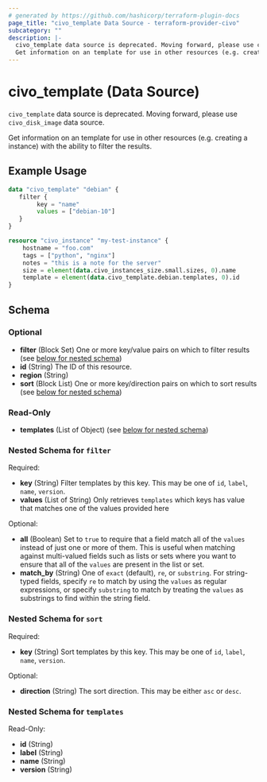 ```yaml
---
# generated by https://github.com/hashicorp/terraform-plugin-docs
page_title: "civo_template Data Source - terraform-provider-civo"
subcategory: ""
description: |-
  civo_template data source is deprecated. Moving forward, please use civo_disk_image data source.
  Get information on an template for use in other resources (e.g. creating a instance) with the ability to filter the results.
---
```


# civo_template (Data Source)

`civo_template` data source is deprecated. Moving forward, please use `civo_disk_image` data source.

Get information on an template for use in other resources (e.g. creating a instance) with the ability to filter the results.

## Example Usage

```terraform
data "civo_template" "debian" {
   filter {
        key = "name"
        values = ["debian-10"]
   }
}

resource "civo_instance" "my-test-instance" {
    hostname = "foo.com"
    tags = ["python", "nginx"]
    notes = "this is a note for the server"
    size = element(data.civo_instances_size.small.sizes, 0).name
    template = element(data.civo_template.debian.templates, 0).id
}
```

<!-- schema generated by tfplugindocs -->
## Schema

### Optional

- **filter** (Block Set) One or more key/value pairs on which to filter results (see [below for nested schema](#nestedblock--filter))
- **id** (String) The ID of this resource.
- **region** (String)
- **sort** (Block List) One or more key/direction pairs on which to sort results (see [below for nested schema](#nestedblock--sort))

### Read-Only

- **templates** (List of Object) (see [below for nested schema](#nestedatt--templates))

<a id="nestedblock--filter"></a>
### Nested Schema for `filter`

Required:

- **key** (String) Filter templates by this key. This may be one of `id`, `label`, `name`, `version`.
- **values** (List of String) Only retrieves `templates` which keys has value that matches one of the values provided here

Optional:

- **all** (Boolean) Set to `true` to require that a field match all of the `values` instead of just one or more of them. This is useful when matching against multi-valued fields such as lists or sets where you want to ensure that all of the `values` are present in the list or set.
- **match_by** (String) One of `exact` (default), `re`, or `substring`. For string-typed fields, specify `re` to match by using the `values` as regular expressions, or specify `substring` to match by treating the `values` as substrings to find within the string field.


<a id="nestedblock--sort"></a>
### Nested Schema for `sort`

Required:

- **key** (String) Sort templates by this key. This may be one of `id`, `label`, `name`, `version`.

Optional:

- **direction** (String) The sort direction. This may be either `asc` or `desc`.


<a id="nestedatt--templates"></a>
### Nested Schema for `templates`

Read-Only:

- **id** (String)
- **label** (String)
- **name** (String)
- **version** (String)


